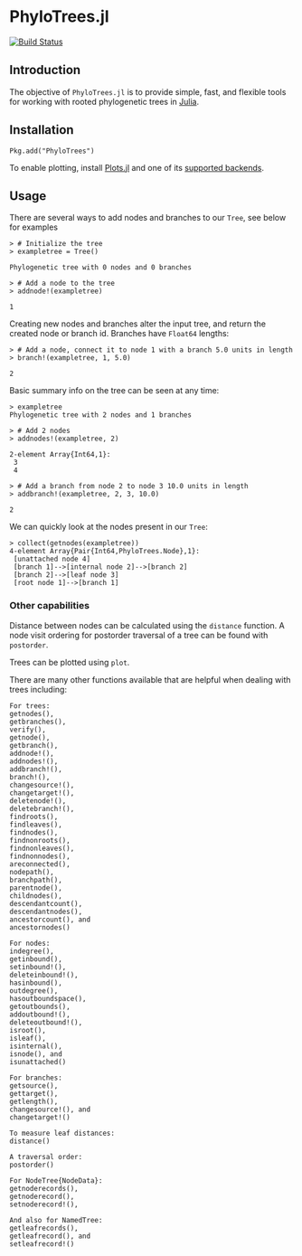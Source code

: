# PhyloTrees.jl

[![Build Status](https://travis-ci.org/jangevaare/PhyloTrees.jl.svg?branch=master)](https://travis-ci.org/jangevaare/PhyloTrees.jl)

## Introduction

The objective of `PhyloTrees.jl` is to provide simple, fast, and flexible tools for working with rooted phylogenetic trees in [Julia](http://julialang.org).

## Installation
    Pkg.add("PhyloTrees")

To enable plotting, install [Plots.jl](https://github.com/tbreloff/Plots.jl) and one of its [supported backends](http://plots.readthedocs.io/en/latest/backends/).

## Usage

There are several ways to add nodes and branches to our `Tree`, see below for examples

    > # Initialize the tree
    > exampletree = Tree()

    Phylogenetic tree with 0 nodes and 0 branches

    > # Add a node to the tree
    > addnode!(exampletree)

    1

Creating new nodes and branches alter the input tree, and return the
created node or branch id. Branches have `Float64` lengths:

    > # Add a node, connect it to node 1 with a branch 5.0 units in length
    > branch!(exampletree, 1, 5.0)

    2

Basic summary info on the tree can be seen at any time:

    > exampletree
    Phylogenetic tree with 2 nodes and 1 branches
    
    > # Add 2 nodes
    > addnodes!(exampletree, 2)
    
    2-element Array{Int64,1}:
     3
     4

    > # Add a branch from node 2 to node 3 10.0 units in length
    > addbranch!(exampletree, 2, 3, 10.0)

    2

We can quickly look at the nodes present in our `Tree`:

    > collect(getnodes(exampletree))
    4-element Array{Pair{Int64,PhyloTrees.Node},1}:
     [unattached node 4]
     [branch 1]-->[internal node 2]-->[branch 2]
     [branch 2]-->[leaf node 3]
     [root node 1]-->[branch 1]

### Other capabilities

Distance between nodes can be calculated using the `distance` function. A node visit ordering for postorder traversal of a tree can be found with `postorder`.

Trees can be plotted using `plot`.

There are many other functions available that are helpful when dealing
with trees including:

    For trees:
    getnodes(),
    getbranches(),
    verify(),
    getnode(),
    getbranch(),
    addnode!(),
    addnodes!(),
    addbranch!(),
    branch!(),
    changesource!(),
    changetarget!(),
    deletenode!(),
    deletebranch!(),
    findroots(),
    findleaves(),
    findnodes(),
    findnonroots(),
    findnonleaves(),
    findnonnodes(),
    areconnected(),
    nodepath(),
    branchpath(),
    parentnode(),
    childnodes(),
    descendantcount(),
    descendantnodes(),
    ancestorcount(), and
    ancestornodes()

    For nodes:
    indegree(),
    getinbound(),
    setinbound!(),
    deleteinbound!(),
    hasinbound(),
    outdegree(),
    hasoutboundspace(),
    getoutbounds(),
    addoutbound!(),
    deleteoutbound!(),
    isroot(),
    isleaf(),
    isinternal(),
    isnode(), and
    isunattached()
    
    For branches:
    getsource(),
    gettarget(),
    getlength(),
    changesource!(), and
    changetarget!()
    
    To measure leaf distances:
    distance()

    A traversal order:
    postorder()

    For NodeTree{NodeData}:
    getnoderecords(), 
    getnoderecord(), 
    setnoderecord!(), 

    And also for NamedTree:
    getleafrecords(), 
    getleafrecord(), and 
    setleafrecord!()
